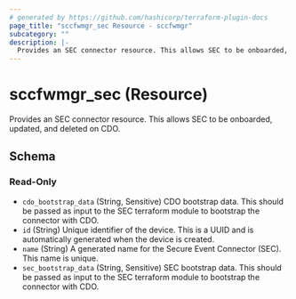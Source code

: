 ```yaml
---
# generated by https://github.com/hashicorp/terraform-plugin-docs
page_title: "sccfwmgr_sec Resource - sccfwmgr"
subcategory: ""
description: |-
  Provides an SEC connector resource. This allows SEC to be onboarded, updated, and deleted on CDO.
---
```


# sccfwmgr_sec (Resource)

Provides an SEC connector resource. This allows SEC to be onboarded, updated, and deleted on CDO.



<!-- schema generated by tfplugindocs -->
## Schema

### Read-Only

- `cdo_bootstrap_data` (String, Sensitive) CDO bootstrap data. This should be passed as input to the SEC terraform module to bootstrap the connector with CDO.
- `id` (String) Unique identifier of the device. This is a UUID and is automatically generated when the device is created.
- `name` (String) A generated name for the Secure Event Connector (SEC). This name is unique.
- `sec_bootstrap_data` (String, Sensitive) SEC bootstrap data. This should be passed as input to the SEC terraform module to bootstrap the connector with CDO.
